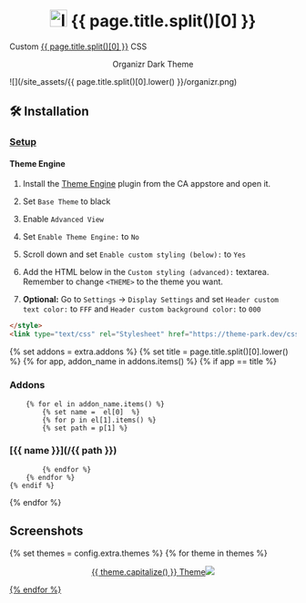 <h1 align="center"> <img src="/site_assets/{{ page.title.split()[0].lower() }}/logo.png" alt="logo" width="30" height="30"> {{ page.title.split()[0] }}</h1>

Custom [{{ page.title.split()[0] }}](https://unraid.net) CSS

<p align="center"> Organizr Dark Theme </p>

![](/site_assets/{{ page.title.split()[0].lower() }}/organizr.png)


## 🛠️ Installation

### [Setup](/setup)

#### Theme Engine

1. Install the [Theme Engine](https://forums.unraid.net/topic/87126-plugin-theme-engine-a-webgui-styler/) plugin from the CA appstore and open it.
2. Set `Base Theme` to black
3. Enable `Advanced View`
4. Set `Enable Theme Engine:` to `No`
5. Scroll down and set `Enable custom styling (below):` to `Yes`
6. Add the HTML below in the `Custom styling (advanced):` textarea. Remember to change `<THEME>` to the theme you want.

7. **Optional:** Go to `Settings` -> `Display Settings` and set `Header custom text color:` to `FFF` and `Header custom background color:` to `000`

```html
</style>
<link type="text/css" rel="Stylesheet" href="https://theme-park.dev/css/base/unraid/<THEME>.css" />
```

{% set addons = extra.addons %}
{% set title = page.title.split()[0].lower() %}
{% for app, addon_name in addons.items() %}
    {% if app  ==  title %}

### Addons

        {% for el in addon_name.items() %}
            {% set name =  el[0]  %}
            {% for p in el[1].items() %}
            {% set path = p[1] %}

### [{{ name }}](/{{ path }})

            {% endfor %}
        {% endfor %}
    {% endif %}
{% endfor %}

## Screenshots

{% set themes = config.extra.themes %}
{% for theme in themes %}
<p align="center">  
<a href="/site_assets/{{ page.title.split()[0].lower() }}/{{ theme }}.png">{{ theme.capitalize() }} Theme<img src="/site_assets/{{ page.title.split()[0].lower() }}/{{ theme }}.png"></img>
</p>
{% endfor %}

